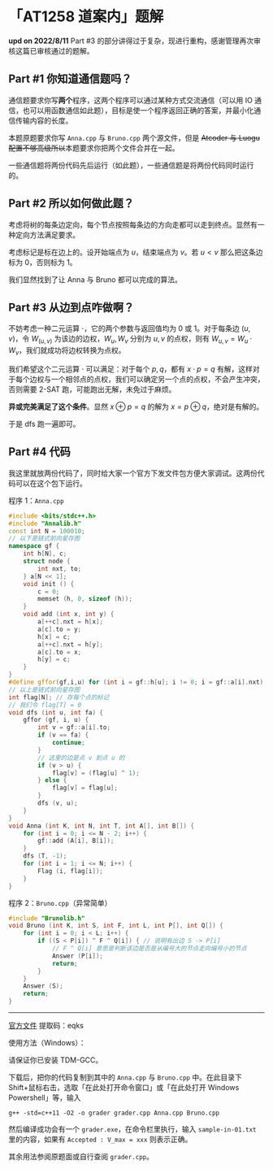 # 「AT1258 道案内」题解

**upd on 2022/8/11** Part \#3 的部分讲得过于复杂，现进行重构，感谢管理再次审核这篇已审核通过的题解。

## Part \#1 你知道通信题吗？

通信题要求你写**两个**程序，这两个程序可以通过某种方式交流通信（可以用 IO 通信，也可以用函数通信如此题），目标是使一个程序返回正确的答案，并最小化通信传输内容的长度。

本题原题要求你写 `Anna.cpp` 与 `Bruno.cpp` 两个源文件，但是 ~~Atcoder 与 Luogu 配置不够高级所以~~本题要求你把两个文件合并在一起。

一些通信题将两份代码先后运行（如此题），一些通信题是将两份代码同时运行的。

## Part \#2 所以如何做此题？

考虑将树的每条边定向，每个节点按照每条边的方向走都可以走到终点。显然有一种定向方法满足要求。

考虑标记是标在边上的。设开始端点为 $u$，结束端点为 $v$。若 $u<v$ 那么把这条边标为 $0$，否则标为 $1$。

我们显然找到了让 Anna 与 Bruno 都可以完成的算法。

## Part \#3 从边到点咋做啊？

不妨考虑一种二元运算 $\cdot$，它的两个参数与返回值均为 $0$ 或 $1$。对于每条边 $(u,v)$，令 $W_{(u,v)}$ 为该边的边权，$W_u,W_v$ 分别为 $u,v$ 的点权，则有 $W_{u,v}=W_u\cdot W_v$，我们就成功将边权转换为点权。

我们希望这个二元运算 $\cdot$ 可以满足：对于每个 $p,q$，都有 $x\cdot p=q$ 有解，这样对于每个边权与一个相邻点的点权，我们可以确定另一个点的点权，不会产生冲突，否则需要 2-SAT 跑，可能跑出无解，未免过于麻烦。

**异或完美满足了这个条件**。显然 $x\oplus p=q$ 的解为 $x=p\oplus q$，绝对是有解的。

于是 dfs 跑一遍即可。

## Part \#4 代码

我这里就放两份代码了，同时给大家一个官方下发文件包方便大家调试。这两份代码可以在这个包下运行。


程序 1：`Anna.cpp`

```cpp
#include <bits/stdc++.h>
#include "Annalib.h"
const int N = 100010;
// 以下是链式前向星存图
namespace gf {
	int h[N], c;
	struct node {
		int nxt, to;
	} a[N << 1];
	void init () {
		c = 0;
		memset (h, 0, sizeof (h));
	}
	void add (int x, int y) {
		a[++c].nxt = h[x];
		a[c].to = y;
		h[x] = c;
		a[++c].nxt = h[y];
		a[c].to = x;
		h[y] = c;
	}
}
#define gffor(gf,i,u) for (int i = gf::h[u]; i != 0; i = gf::a[i].nxt)
// 以上是链式前向星存图
int flag[N]; // 存每个点的标记
// 我们令 flag[T] = 0
void dfs (int u, int fa) {
	gffor (gf, i, u) {
		int v = gf::a[i].to;
		if (v == fa) {
			continue;
		}
        // 这里的边是点 v 到点 u 的
		if (v > u) {
			flag[v] = (flag[u] ^ 1);
		} else {
			flag[v] = flag[u];
		}
		dfs (v, u);
	}
}
void Anna (int K, int N, int T, int A[], int B[]) {
	for (int i = 0; i <= N - 2; i++) {
		gf::add (A[i], B[i]);
	}
	dfs (T, -1);
	for (int i = 1; i <= N; i++) {
		Flag (i, flag[i]);
	}
}
```

程序 2：`Bruno.cpp`（异常简单）

```cpp
#include "Brunolib.h"
void Bruno (int K, int S, int F, int L, int P[], int Q[]) {
	for (int i = 0; i < L; i++) {
		if ((S < P[i]) ^ F ^ Q[i]) { // 说明有出边 S -> P[i]
			// F ^ Q[i] 意思是判断该边是否是从编号大的节点走向编号小的节点
			Answer (P[i]);
			return;
		}
	}
	Answer (S);
	return;
}
```

---

[官方文件](https://pan.baidu.com/s/1ov4MGy6KeqGEF5e4YraZ8w) 提取码：eqks

使用方法（Windows）：

请保证你已安装 TDM-GCC。

下载后，把你的代码复制到其中的 `Anna.cpp` 与 `Bruno.cpp` 中。在此目录下 Shift+鼠标右击，选取「在此处打开命令窗口」或「在此处打开 Windows Powershell」等，输入

```plain
g++ -std=c++11 -O2 -o grader grader.cpp Anna.cpp Bruno.cpp
```

然后编译成功会有一个 `grader.exe`，在命令栏里执行，输入 `sample-in-01.txt` 里的内容，如果有 `Accepted : V_max = xxx` 则表示正确。

其余用法参阅原题面或自行查阅 `grader.cpp`。